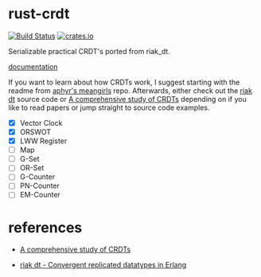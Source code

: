 # rust-crdt
[![Build Status](https://travis-ci.org/spacejam/rust-crdt.svg?branch=master)](https://travis-ci.org/spacejam/rust-crdt)
[![crates.io](http://meritbadge.herokuapp.com/crdts)](https://crates.io/crates/crdts)

Serializable practical CRDT's ported from riak_dt.


[documentation](http://spacejam.github.io/docs/crdts/crdts/)


If you want to learn about how CRDTs work, I suggest starting with the readme from [aphyr's meangirls](https://github.com/aphyr/meangirls) repo.
Afterwards, either check out the [riak dt](https://github.com/basho/riak_dt) source code or [A comprehensive study of CRDTs](https://hal.inria.fr/file/index/docid/555588/filename/techreport.pdf) depending on if you like to read papers or jump straight to source code examples.


- [x] Vector Clock
- [x] ORSWOT
- [x] LWW Register
- [ ] Map
- [ ] G-Set
- [ ] OR-Set
- [ ] G-Counter
- [ ] PN-Counter
- [ ] EM-Counter

# references

- [A comprehensive study of CRDTs](https://hal.inria.fr/file/index/docid/555588/filename/techreport.pdf)

- [riak dt - Convergent replicated datatypes in Erlang](https://github.com/basho/riak_dt)
